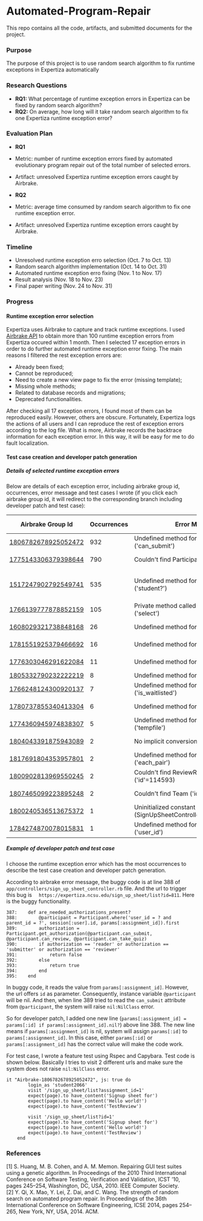 # Automated-Program-Repair
This repo contains all the code, artifacts, and submitted documents for the project.

### Purpose
The purpose of this project is to use random search algorithm to fix runtime exceptions in Expertiza automatically

### Research Questions
 - **RQ1:** What percentage of runtime exception errors in Expertiza can be fixed by random search algorithm?
 - **RQ2:** On average, how long will it take random search algorithm to fix one Expertiza runtime exception error?
 
### Evaluation Plan
 - **RQ1**
  - Metric: number of  runtime exception errors fixed by automated evolutionary program repair out of the total number of selected errors.
  - Artifact: unresolved Expertiza runtime exception errors caught by Airbrake.
  
 - **RQ2**
  - Metric: average time consumed by random search algorithm to fix one runtime exception error.
  - Artifact: unresolved Expertiza runtime exception errors caught by Airbrake.
  
### Timeline
 - Unresolved runtime exception erro selection (Oct. 7 to Oct. 13)
 - Random search algorithm implementation (Oct. 14 to Oct. 31)
 - Automated runtime exception erro fixing (Nov. 1 to Nov. 17)
 - Result analysis (Nov. 18 to Nov. 23)
 - Final paper writing (Nov. 24 to Nov. 31)
 
### Progress
#### Runtime exception error selection
Expertiza uses Airbrake to capture and track runtime exceptions. I used [Airbrake API](https://airbrake.io/docs/api/) to obtain more than 100 runtime exception errors from Expertiza occured within 1 month. Then I selected 17 exception errors in order to do further automated runtime exception error fixing. The main reasons I filtered the rest exception errors are:
 - Already been fixed;
 - Cannot be reproduced;
 - Need to create a new view page to fix the error (missing template);
 - Missing whole methods;
 - Related to database records and migrations;
 - Deprecated functionalities.
 
After checking all 17 exception errors, I found most of them can be reproduced easily. However, others are obscure. Fortunately, Expertiza logs the actions of all users and I can reproduce the rest of exception errors according to the log file. What is more, Airbrake records the backtrace information for each exception error. In this way, it will be easy for me to do fault localization.

#### Test case creation and developer patch generation
##### Details of selected runtime exception errors
Below are details of each exception error, including airbrake group id, occurrences, error message and test cases I wrote (if you click each airbrake group id, it will redirect to the corresponding branch including developer patch and test case):

| Airbrake Group Id   | Occurrences | Error Message                                                   | Test Cases                     |
|---------------------|-------------|-----------------------------------------------------------------|--------------------------------|
| [1806782678925052472](https://github.com/Automated-Program-Repair-in-Expertiza/expertiza/tree/airbrake-1806782678925052472) | 932         | Undefined method for nil:NilClass ('can_submit')                | Feature test                   |
| [1775143306379398644](https://github.com/Automated-Program-Repair-in-Expertiza/expertiza/tree/airbrake-1775143306379398644) | 790         | Couldn't find Participant without an ID                         | Functional test                |
| [1517247902792549741](https://github.com/Automated-Program-Repair-in-Expertiza/expertiza/tree/airbrake-1517247902792549741) | 535         | Undefined method for nil:NilClass ('student?')                  | Feature test + Functional test |
| [1766139777878852159](https://github.com/Automated-Program-Repair-in-Expertiza/expertiza/tree/airbrake-1766139777878852159) | 105         | Private method called for nil:NilClass ('select')               | Functional test                |
| [1608029321738848168](https://github.com/Automated-Program-Repair-in-Expertiza/expertiza/tree/airbrake-1608029321738848168) | 26          | Undefined method for nil:NilClass ('id')                        | Feature test                   |
| [1781551925379466692](https://github.com/Automated-Program-Repair-in-Expertiza/expertiza/tree/airbrake-1781551925379466692) | 16          | Undefined method for nil:NilClass ('split')                     | [Unit test L4](https://github.com/expertiza/expertiza/blob/master/spec/models/airbrake_expection_errors_unit_tests_spec.rb#L4)                      |
| [1776303046291622084](https://github.com/Automated-Program-Repair-in-Expertiza/expertiza/tree/airbrake-1776303046291622084) | 11          | Undefined method for Array ('page')                             | Feature test                   |
| [1805332790232222219](https://github.com/Automated-Program-Repair-in-Expertiza/expertiza/tree/aribrake-1805332790232222219) | 8           | Undefined method for nil:NilClass ('id')                        | Unit test                      |
| [1766248124300920137](https://github.com/Automated-Program-Repair-in-Expertiza/expertiza/tree/airbrake-1766248124300920137) | 7           | Undefined method for nil:NilClass ('is_waitlisted')             | Unit test                      |
| [1780737855340413304](https://github.com/Automated-Program-Repair-in-Expertiza/expertiza/tree/airbrake-1780737855340413304) | 6           | Undefined method for nil:NilClass ('keys')                      | Feature test                   |
| [1774360945974838307](https://github.com/Automated-Program-Repair-in-Expertiza/expertiza/tree/airbrake-1774360945974838307) | 5           | Undefined method for nil:NilClass ('tempfile')                  | Functional test                |
| [1804043391875943089](https://github.com/Automated-Program-Repair-in-Expertiza/expertiza/tree/airbrake-1804043391875943089) | 2           | No implicit conversion of nil into String                       | Functional test                |
| [1817691804353957801](https://github.com/Automated-Program-Repair-in-Expertiza/expertiza/tree/airbrake-1817691804353957801) | 2           | Undefined method for nil:NilClass ('each_pair')                 | Feature test                   |
| [1800902813969550245](https://github.com/Automated-Program-Repair-in-Expertiza/expertiza/tree/airbrake-1800902813969550245) | 2           | Couldn't find ReviewResponseMap ('id'=114593)                   | Functional test                |
| [1807465099223895248](https://github.com/Automated-Program-Repair-in-Expertiza/expertiza/tree/airbrake-1807465099223895248) | 2           | Couldn't find Team ('id'=27022)                                 | Functional test                |
| [1800240536513675372](https://github.com/Automated-Program-Repair-in-Expertiza/expertiza/tree/airbrake-1800240536513675372) | 1           | Uninitialized constant (SignUpSheetController::TopicDependency) | Feature test                   |
| [1784274870078015831](https://github.com/Automated-Program-Repair-in-Expertiza/expertiza/tree/airbrake-1784274870078015831) | 1           | Undefined method for nil:NilClass ('user_id')                   | Functional test                |

##### Example of developer patch and test case
I choose the runtime exception error which has the most occurrences to describe the test case creation and developer patch generation.

According to airbrake error message, the buggy code is at line 388 of `	app/controllers/sign_up_sheet_controller.rb` file. And the url to trigger this bug is `	
https://expertiza.ncsu.edu/sign_up_sheet/list?id=811`. Here is the buggy functionality.
```
387:    def are_needed_authorizations_present?
388:        @participant = Participant.where('user_id = ? and parent_id = ?', session[:user].id, params[:assignment_id]).first
389:        authorization = Participant.get_authorization(@participant.can_submit, @participant.can_review, @participant.can_take_quiz)
390:        if authorization == 'reader' or authorization == 'submitter' or authorization == 'reviewer'
391:            return false
392:        else
393:            return true
394:        end
395:    end
```
In buggy code, it reads the value from `params[:assignment_id]`. However, the url offers `id` as parameter. Consequently, instance variable `@participant` will be nil. And then, when line 389 tried to read the `can_submit` attribute from `@participant`, the system will raise `nil:NilClass` error.

So for developer patch, I added one new line (`params[:assignment_id] = params[:id] if params[:assignment_id].nil?`) above line 388. The new line means if `params[:assignment_id]` is nil, system will assign `params[:id]` to `params[:assignment_id]`. In this case, either `params[:id]` or `params[:assignment_id]` has the correct value will make the code work.

For test case, I wrote a feature test using Rspec and Capybara. Test code is shown below. Basically I tries to visit 2 different urls and make sure the system does not raise `nil:NilClass` error.
```
it "Airbrake-1806782678925052472", js: true do
    	login_as 'student2066'
    	visit '/sign_up_sheet/list?assignment_id=1'
    	expect(page).to have_content('Signup sheet for')
    	expect(page).to have_content('Hello world!')
    	expect(page).to have_content('TestReview')
	
    	visit '/sign_up_sheet/list?id=1'
    	expect(page).to have_content('Signup sheet for')
    	expect(page).to have_content('Hello world!')
    	expect(page).to have_content('TestReview')
	end
```




### References
[1] S. Huang, M. B. Cohen, and A. M. Memon. Repairing GUI
test suites using a genetic algorithm. In Proceedings of the
2010 Third International Conference on Software Testing,
Verification and Validation, ICST ’10, pages 245–254,
Washington, DC, USA, 2010. IEEE Computer Society. <br>
[2] Y. Qi, X. Mao, Y. Lei, Z. Dai, and C. Wang. The
strength of random search on automated program
repair. In Proceedings of the 36th International
Conference on Software Engineering, ICSE 2014,
pages 254–265, New York, NY, USA, 2014. ACM.
